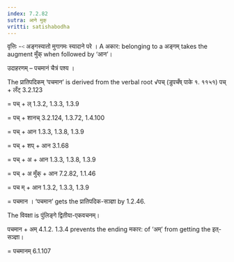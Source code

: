 ```yaml
---
index: 7.2.82
sutra: आने मुक्
vritti: satishabodha
---
```






वृत्तिः --ः अङ्गस्यातो मुगागमः स्‍यादाने परे । A अकार: belonging to a अङ्गम् takes the augment मुँक् when followed by ‘आन’।


उदाहरणम् – पचमानं चैत्रं पश्‍य ।


The प्रातिपदिकम् ‘पचमान’ is derived from the verbal root √पच् (डुपचँष् पाके १. ११५१)
पच् + लँट् 3.2.123

= पच् + ल् 1.3.2, 1.3.3, 1.3.9

= पच् + शानच् 3.2.124, 1.3.72, 1.4.100

= पच् + आन 1.3.3, 1.3.8, 1.3.9

= पच् + शप् + आन 3.1.68

= पच् + अ + आन 1.3.3, 1.3.8, 1.3.9

= पच् + अ मुँक् + आन 7.2.82, 1.1.46

= पच म् + आन 1.3.2, 1.3.3, 1.3.9

= पचमान । ‘पचमान’ gets the प्रातिपदिक-सञ्ज्ञा by 1.2.46.


The विवक्षा is पुंलिङ्गे द्वितीया-एकवचनम्।

पचमान + अम् 4.1.2. 1.3.4 prevents the ending मकार: of ‘अम्’ from getting the इत्-सञ्ज्ञा।

= पचमानम् 6.1.107

